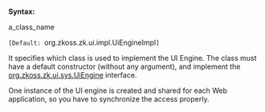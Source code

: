 **Syntax:**

<engine-class>a_class_name</engine-class>

`[Default: `org.zkoss.zk.ui.impl.UiEngineImpl`]`

It specifies which class is used to implement the UI Engine. The class
must have a default constructor (without any argument), and implement
the [org.zkoss.zk.ui.sys.UiEngine](https://www.zkoss.org/javadoc/latest/zk/org/zkoss/zk/ui/sys/UiEngine.html)
interface.

One instance of the UI engine is created and shared for each Web
application, so you have to synchronize the access properly.


